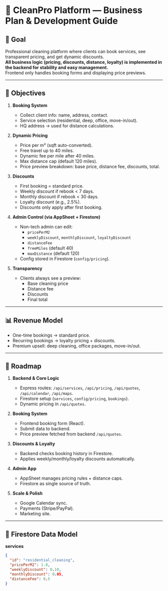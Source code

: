 # 🧹 CleanPro Platform — Business Plan & Development Guide

## 🎯 Goal
Professional cleaning platform where clients can book services, see transparent pricing, and get dynamic discounts.  
**All business logic (pricing, discounts, distance, loyalty) is implemented in the backend for stability and easy management.**  
Frontend only handles booking forms and displaying price previews.

---

## 📌 Objectives
1. **Booking System**
   - Collect client info: name, address, contact.
   - Service selection (residential, deep, office, move-in/out).
   - HQ address → used for distance calculations.

2. **Dynamic Pricing**
   - Price per m² (sqft auto-converted).
   - Free travel up to 40 miles.
   - Dynamic fee per mile after 40 miles.
   - Max distance cap (default 120 miles).
   - Price preview breakdown: base price, distance fee, discounts, total.

3. **Discounts**
   - First booking = standard price.
   - Weekly discount if rebook < 7 days.
   - Monthly discount if rebook < 30 days.
   - Loyalty discount (e.g., 2.5%).
   - Discounts only apply after first booking.

4. **Admin Control (via AppSheet + Firestore)**
   - Non-tech admin can edit:
     - `pricePerM2`
     - `weeklyDiscount`, `monthlyDiscount`, `loyaltyDiscount`
     - `distanceFee`
     - `freeMiles` (default 40)
     - `maxDistance` (default 120)
   - Config stored in Firestore (`config/pricing`).

5. **Transparency**
   - Clients always see a preview:
     - Base cleaning price
     - Distance fee
     - Discounts
     - Final total

---

## 📊 Revenue Model
- One-time bookings → standard price.  
- Recurring bookings → loyalty pricing + discounts.  
- Premium upsell: deep cleaning, office packages, move-in/out.  

---

## 🚀 Roadmap
1. **Backend & Core Logic**
   - Express routes: `/api/services`, `/api/pricing`, `/api/quotes`, `/api/calendar`, `/api/maps`.
   - Firestore setup (`services`, `config/pricing`, `bookings`).
   - Dynamic pricing in `/api/quotes`.

2. **Booking System**
   - Frontend booking form (React).
   - Submit data to backend.
   - Price preview fetched from backend `/api/quotes`.

3. **Discounts & Loyalty**
   - Backend checks booking history in Firestore.
   - Applies weekly/monthly/loyalty discounts automatically.

4. **Admin App**
   - AppSheet manages pricing rules + distance caps.
   - Firestore as single source of truth.

5. **Scale & Polish**
   - Google Calendar sync.
   - Payments (Stripe/PayPal).
   - Marketing site.

---

## 📂 Firestore Data Model

**services**  
```json
{
  "id": "residential_cleaning",
  "pricePerM2": 1.8,
  "weeklyDiscount": 0.10,
  "monthlyDiscount": 0.05,
  "distanceFee": 0.5
}
